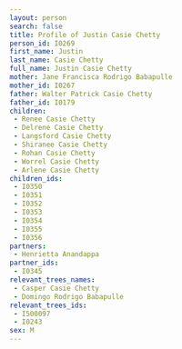 ```yaml
---
layout: person
search: false
title: Profile of Justin Casie Chetty
person_id: I0269
first_name: Justin
last_name: Casie Chetty
full_name: Justin Casie Chetty
mother: Jane Francisca Rodrigo Babapulle
mother_id: I0267
father: Walter Patrick Casie Chetty
father_id: I0179
children:
 - Renee Casie Chetty
 - Delrene Casie Chetty
 - Langsford Casie Chetty
 - Shiranee Casie Chetty
 - Rohan Casie Chetty
 - Worrel Casie Chetty
 - Arlene Casie Chetty
children_ids:
 - I0350
 - I0351
 - I0352
 - I0353
 - I0354
 - I0355
 - I0356
partners:
 - Henrietta Anandappa
partner_ids:
 - I0345
relevant_trees_names:
 - Casper Casie Chetty
 - Domingo Rodrigo Babapulle
relevant_trees_ids:
 - I500097
 - I0243
sex: M
---
```


